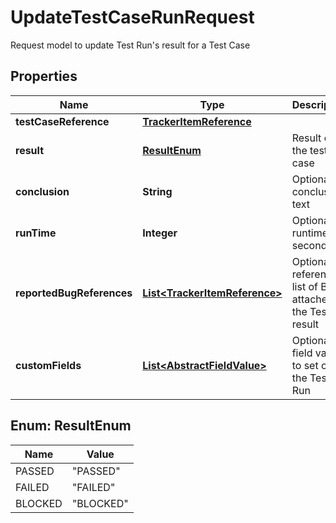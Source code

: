 

# UpdateTestCaseRunRequest

Request model to update Test Run's result for a Test Case
## Properties

Name | Type | Description | Notes
------------ | ------------- | ------------- | -------------
**testCaseReference** | [**TrackerItemReference**](TrackerItemReference.md) |  | 
**result** | [**ResultEnum**](#ResultEnum) | Result of the test case | 
**conclusion** | **String** | Optional conclusion text |  [optional]
**runTime** | **Integer** | Optional runtime in seconds |  [optional]
**reportedBugReferences** | [**List&lt;TrackerItemReference&gt;**](TrackerItemReference.md) | Optional reference list of Bugs attached to the Test result |  [optional]
**customFields** | [**List&lt;AbstractFieldValue&gt;**](AbstractFieldValue.md) | Optional field values to set on the Test Run |  [optional]



## Enum: ResultEnum

Name | Value
---- | -----
PASSED | &quot;PASSED&quot;
FAILED | &quot;FAILED&quot;
BLOCKED | &quot;BLOCKED&quot;



